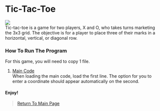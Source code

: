 # Tic-Tac-Toe
<img src="https://vignette.wikia.nocookie.net/board-games-galore/images/4/47/Tictactoe-winning-vector-639732.jpg/revision/latest/top-crop/width/360/height/450?cb=20160711013756">
<br>Tic-tac-toe is a game for two players, X and O, who takes turns marketing the 3x3 grid. The objective is for a player to place three of their marks in a horizontal, vertical, or diagonal row.<br>

### How To Run The Program
For this game, you will need to copy 1 file.<br>
   1. <a href="https://github.com/Theresiap/Personal-Project/blob/master/TicTacToe/TicTacToe.md">Main Code</a><br>
When loading the main code, load the first line. The option for you to enter a coordinate should appear automatically on the second.
#### Enjoy!
>  <a href="https://theresiap.github.io/Personal-Project/">Return To Main Page</a>
